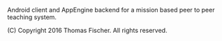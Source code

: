 Android client and AppEngine backend for a mission based peer to peer teaching system.

(C) Copyright 2016 Thomas Fischer. All rights reserved.
